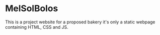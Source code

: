 # MelSolBolos

This is a project website for a proposed bakery it's only a static webpage containing HTML, CSS and JS.
